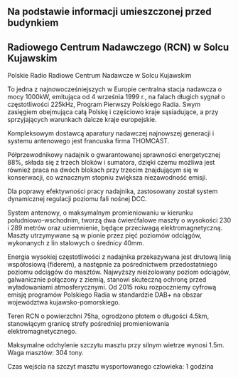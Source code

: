 ## Na podstawie informacji umieszczonej przed budynkiem 
## Radiowego Centrum Nadawczego (RCN) w Solcu Kujawskim

Polskie Radio
Radiowe Centrum Nadawcze w Solcu Kujawskim

To jedna z najnowocześniejszych w Europie centralna stacja nadawcza o mocy 1000kW, 
emitująca od 4 września 1999 r., na falach długich sygnał o częstotliwości 225kHz, 
Program Pierwszy Polskiego Radia. Swym zasięgiem obejmująca całą Polskę i częściowo
kraje sąsiadujące, a przy sprzyjających warunkach dalcze kraje europejskie.

Kompleksowym dostawcą aparatury nadawczej najnowszej generacji i systemu antenowego
jest francuska firma THOMCAST.

Półprzewodnikowy nadajnik o gwarantowanej sprawności energetycznej 88%, składa się z 
trzech bloków i sumatora, dzięki czemu możliwa jest również praca na dwóch blokach
przy trzecim znajdującym się w konserwacji, co wznacznym stopniu zwiększa niezawodność 
emisji. 

Dla poprawy efektywności pracy nadajnika, zastosowany został system dynamicznej 
regulacji poziomu fali nośnej DCC.

System antenowy, o maksymalnym promieniowaniu w kierunku południowo-wschodnim,
tworzą dwa ćwierćfalowe maszty o wysokości 230 i 289 metrów oraz uziemnienie, będące
przeciwagą elektromagnetyczną. Maszty utrzymywane są w pionie przez pięć poziomów 
odciągów, wykonanych z lin stalowych o średnicy 40mm.

Energia wysokiej częstotliwości z nadajnika przekazywana jest drutową linią współosiową 
(fiderem), a następnie za pośrednictwem przedostatniego poziomu odciągów do masztów.
Najwyższy nieizolowany poziom odciągów, galwanicznie połączony z ziemią, stanowi 
skuteczną ochronę przed wyładowaniami atmosferycznymi.
Od 2015 roku rozpoczniemy cyfrową emisję programów Polskiego Radia w standardzie DAB+
na obszar województwa kujawsko-pomorskiego.

Teren RCN o powierzchni 75ha, ogrodzono płotem o długości 4.5km, stanowiącym granicę
strefy pośredniej promieniowania elektromagnetycznego.

Maksymalne odchylenie szczytu masztu przy silnym wietrze wynosi 1.5m.
Waga masztów: 304 tony.

Czas wejścia na szczyt masztu wysportowanego człowieka: 1 godzina